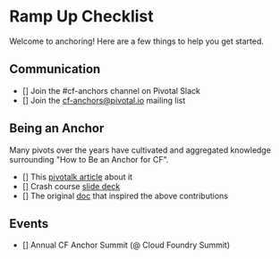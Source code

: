 # Ramp Up Checklist

Welcome to anchoring! Here are a few things to help you get started.

## Communication

- [] Join the #cf-anchors channel on Pivotal Slack
- [] Join the cf-anchors@pivotal.io mailing list

## Being an Anchor

Many pivots over the years have cultivated and aggregated knowledge surrounding
"How to Be an Anchor for CF". 

- [] This [pivotalk article][anchor-pivotalk] about it
- [] Crash course [slide deck][slides]
- [] The original [doc][anchor-info] that inspired the above contributions

## Events

- [] Annual CF Anchor Summit (@ Cloud Foundry Summit)


[anchor-info]: https://sites.google.com/a/pivotal.io/cloud-foundry/engineering/anchor-info?pli=1
[anchor-pivotalk]: https://www.pivotalk.io/t/tips-and-responsibilities-for-new-anchors 
[slides]: https://docs.google.com/presentation/d/16esP8aGZ3AHdApmt5jDTnD5yRVTn1lzBqpVQ1Wi-qpQ/edit
